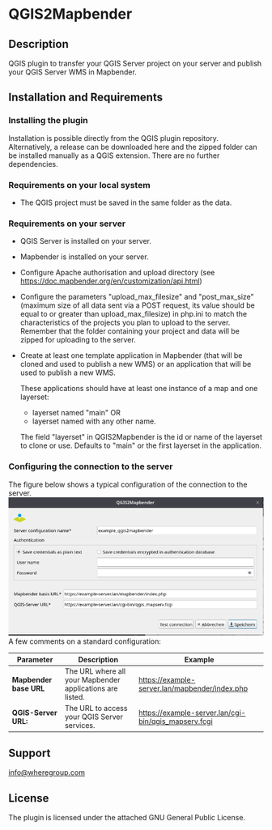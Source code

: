 # QGIS2Mapbender

## Description
QGIS plugin to transfer your QGIS Server project on your server and publish your QGIS Server WMS in Mapbender.

## Installation and Requirements
### Installing the plugin
Installation is possible directly from the QGIS plugin repository.
Alternatively, a release can be downloaded here and the zipped folder can be installed manually as a QGIS extension. There are no further dependencies.

### Requirements on your local system
- The QGIS project must be saved in the same folder as the data.

### Requirements on your server
- QGIS Server is installed on your server.
- Mapbender is installed on your server.
- Configure Apache authorisation and upload directory (see https://doc.mapbender.org/en/customization/api.html)
- Configure the parameters "upload_max_filesize" and "post_max_size" (maximum size of all data sent via a POST request, its value should be equal to or greater than upload_max_filesize) in php.ini to match the characteristics of the projects you plan to upload to the server. Remember that the folder containing your project and data will be zipped for uploading to the server.
- Create at least one template application in Mapbender (that will be cloned and used to publish a new WMS) or an application that will be used to publish a new WMS. 

  These applications should have at least one instance of a map and one layerset: 
  - layerset named "main" OR 
  - layerset named with any other name.
  
  The field "layerset" in QGIS2Mapbender is the id or name of the layerset to clone or use. Defaults to "main" or the first layerset in the application.


### Configuring the connection to the server 
The figure below shows a typical configuration of the connection to the server.
![img_1.png](data/img_server_config_readme.png)
A few comments on a standard configuration:

| **Parameter**          | **Description**                                           | **Example**                          |
|------------------------|-----------------------------------------------------------|------------------------------------------------|
| **Mapbender base URL** | The URL where all your Mapbender applications are listed. | https://example-server.lan/mapbender/index.php  |                                                                                                                                  |
| **QGIS-Server URL:**   | The URL to access your QGIS Server services.              | https://example-server.lan/cgi-bin/qgis_mapserv.fcgi    |


## Support
info@wheregroup.com

## License
The plugin is licensed under the attached GNU General Public License.

